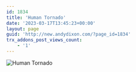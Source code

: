 ```yaml
---
id: 1834
title: 'Human Tornado'
date: '2023-03-17T13:45:23+00:00'
layout: page
guid: 'http://new.andydixon.com/?page_id=1834'
trx_addons_post_views_count:
    - '1'
---
```


![Human Tornado](https://i0.wp.com/assets.g8x2.ldn.idrivee2-23.com/posters/Human%20Tornado%2001.jpg?w=1200&ssl=1 "Human Tornado")